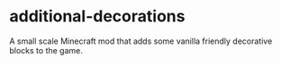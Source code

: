 # additional-decorations
A small scale Minecraft mod that adds some vanilla friendly decorative blocks to the game.
